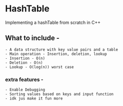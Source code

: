 # HashTable
Implementing a hashTable from scratch in C++

## What to include - 
    - A data structure with key value pairs and a table 
    - Main operation - Insertion, deletion, lookup
    - Insertion - O(n) 
    - Deletion - O(n)
    - Lookup - O(log(n)) worst case


### extra features - 
    - Enable Debugging 
    - Sorting values based on keys and input function
    - idk jus make it fun more
